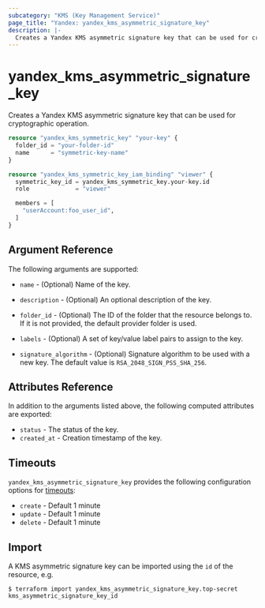 ```yaml
---
subcategory: "KMS (Key Management Service)"
page_title: "Yandex: yandex_kms_asymmetric_signature_key"
description: |-
  Creates a Yandex KMS asymmetric signature key that can be used for cryptographic operation.
---
```



# yandex_kms_asymmetric_signature_key




Creates a Yandex KMS asymmetric signature key that can be used for cryptographic operation.

```terraform
resource "yandex_kms_symmetric_key" "your-key" {
  folder_id = "your-folder-id"
  name      = "symmetric-key-name"
}

resource "yandex_kms_symmetric_key_iam_binding" "viewer" {
  symmetric_key_id = yandex_kms_symmetric_key.your-key.id
  role             = "viewer"

  members = [
    "userAccount:foo_user_id",
  ]
}
```

## Argument Reference

The following arguments are supported:

* `name` - (Optional) Name of the key.

* `description` - (Optional) An optional description of the key.

* `folder_id` - (Optional) The ID of the folder that the resource belongs to. If it is not provided, the default provider folder is used.

* `labels` - (Optional) A set of key/value label pairs to assign to the key.

* `signature_algorithm` - (Optional) Signature algorithm to be used with a new key. The default value is `RSA_2048_SIGN_PSS_SHA_256`.

## Attributes Reference

In addition to the arguments listed above, the following computed attributes are exported:

* `status` - The status of the key.
* `created_at` - Creation timestamp of the key.

## Timeouts

`yandex_kms_asymmetric_signature_key` provides the following configuration options for [timeouts](/docs/configuration/resources.html#timeouts):

- `create` - Default 1 minute
- `update` - Default 1 minute
- `delete` - Default 1 minute

## Import

A KMS asymmetric signature key can be imported using the `id` of the resource, e.g.

```
$ terraform import yandex_kms_asymmetric_signature_key.top-secret kms_asymmetric_signature_key_id
```
